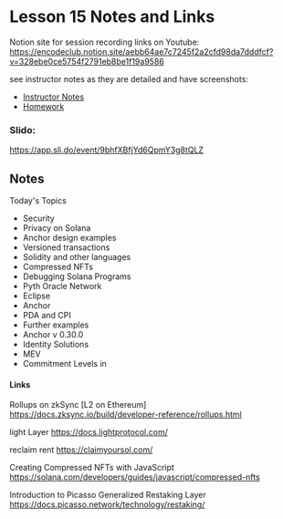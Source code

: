 # Lesson 15 Notes and Links

Notion site for session recording links on Youtube:
https://encodeclub.notion.site/aebb64ae7c7245f2a2cfd98da7dddfcf?v=328ebe0ce5754f2791eb8be1f19a9586


see instructor notes as they are detailed and have screenshots:
 - [Instructor Notes](../instructor_slide_notes_and_homework/Lesson15.pdf)
 - [Homework](../instructor_slide_notes_and_homework/Homework15.pdf)


### Slido:
https://app.sli.do/event/9bhfXBfjYd6QpmY3g8tQLZ


## Notes

Today's Topics
 - Security
 - Privacy on Solana
 - Anchor design examples
 - Versioned transactions
 - Solidity and other languages
 - Compressed NFTs
 - Debugging Solana Programs
 - Pyth Oracle Network
 - Eclipse
 - Anchor
 - PDA and CPI
 - Further examples
 - Anchor v 0.30.0
 - Identity Solutions
 - MEV
 - Commitment Levels in


#### Links


Rollups on zkSync [L2 on Ethereum]
https://docs.zksync.io/build/developer-reference/rollups.html

light Layer
https://docs.lightprotocol.com/

reclaim rent
https://claimyoursol.com/


Creating Compressed NFTs with JavaScript
https://solana.com/developers/guides/javascript/compressed-nfts


Introduction to Picasso Generalized Restaking Layer
https://docs.picasso.network/technology/restaking/



